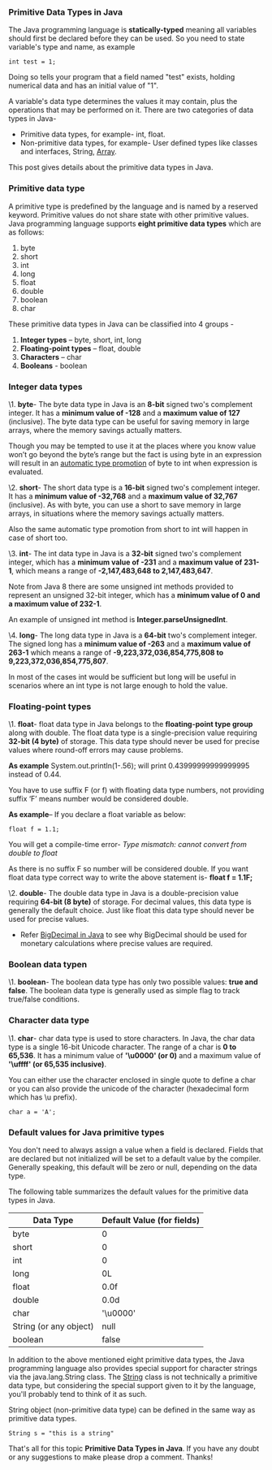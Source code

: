 ### Primitive Data Types in Java

The Java programming language is **statically-typed** meaning all variables should first be declared before they can be used. So you need to state variable's type and name, as example

```
int test = 1;
```

Doing so tells your program that a field named "test" exists, holding numerical data and has an initial value of "1".

A variable's data type determines the values it may contain, plus the operations that may be performed on it. There are two categories of data types in Java-

- Primitive data types, for example- int, float.
- Non-primitive data types, for example- User defined types like classes and interfaces, String, [Array](https://www.netjstech.com/2017/02/array-in-java.html).

This post gives details about the primitive data types in Java.

### Primitive data type

A primitive type is predefined by the language and is named by a reserved keyword. Primitive values do not share state with other primitive values. Java programming language supports **eight primitive data types** which are as follows:

1. byte
2. short
3. int
4. long
5. float
6. double
7. boolean
8. char

These primitive data types in Java can be classified into 4 groups -

1. **Integer types** – byte, short, int, long
2. **Floating-point types** – float, double
3. **Characters** – char
4. **Booleans** - boolean

### Integer data types

\1. **byte**- The byte data type in Java is an **8-bit** signed two's complement integer. It has a **minimum value of -128** and a **maximum value of 127** (inclusive). The byte data type can be useful for saving memory in large arrays, where the memory savings actually matters.

Though you may be tempted to use it at the places where you know value won’t go beyond the byte’s range but the fact is using byte in an expression will result in an [automatic type promotion](https://www.netjstech.com/2015/04/java-automatic-numeric-type-promotion.html) of byte to int when expression is evaluated.

\2. **short**- The short data type is a **16-bit** signed two's complement integer. It has a **minimum value of -32,768** and a **maximum value of 32,767** (inclusive). As with byte, you can use a short to save memory in large arrays, in situations where the memory savings actually matters.

Also the same automatic type promotion from short to int will happen in case of short too.

\3. **int**- The int data type in Java is a **32-bit** signed two's complement integer, which has a **minimum value of -231** and a **maximum value of 231-1**, which means a range of **-2,147,483,648 to 2,147,483,647**.

Note from Java 8 there are some unsigned int methods provided to represent an unsigned 32-bit integer, which has a **minimum value of 0 and a maximum value of 232-1**.

An example of unsigned int method is **Integer.parseUnsignedInt**.

\4. **long**- The long data type in Java is a **64-bit** two's complement integer. The signed long has a **minimum value of -263** and a **maximum value of 263-1** which means a range of **-9,223,372,036,854,775,808 to 9,223,372,036,854,775,807**.

In most of the cases int would be sufficient but long will be useful in scenarios where an int type is not large enough to hold the value.

### Floating-point types

\1. **float**- float data type in Java belongs to the **floating-point type group** along with double. The float data type is a single-precision value requiring **32-bit (4 byte)** of storage. This data type should never be used for precise values where round-off errors may cause problems.

**As example** System.out.println(1-.56); will print 0.43999999999999995 instead of 0.44.

You have to use suffix F (or f) with floating data type numbers, not providing suffix ‘F’ means number would be considered double.

**As example**– If you declare a float variable as below:

```
float f = 1.1; 
```

You will get a compile-time error- *Type mismatch: cannot convert from double to float*

As there is no suffix F so number will be considered double. If you want float data type correct way to write the above statement is- **float f = 1.1F;**

\2. **double**- The double data type in Java is a double-precision value requiring **64-bit (8 byte)** of storage. For decimal values, this data type is generally the default choice. Just like float this data type should never be used for precise values.

- Refer [BigDecimal in Java](https://www.netjstech.com/2017/04/bigdecimal-in-java.html) to see why BigDecimal should be used for monetary calculations where precise values are required.

### Boolean data typen

\1. **boolean**- The boolean data type has only two possible values: **true and false**. The boolean data type is generally used as simple flag to track true/false conditions.

### Character data type

\1. **char**- char data type is used to store characters. In Java, the char data type is a single 16-bit Unicode character. The range of a char is **0 to 65,536**. It has a minimum value of **'\u0000' (or 0)** and a maximum value of **'\uffff' (or 65,535 inclusive)**.

You can either use the character enclosed in single quote to define a char or you can also provide the unicode of the character (hexadecimal form which has \u prefix).

```
char a = 'A';
```

### Default values for Java primitive types

You don't need to always assign a value when a field is declared. Fields that are declared but not initialized will be set to a default value by the compiler. Generally speaking, this default will be zero or null, depending on the data type.

The following table summarizes the default values for the primitive data types in Java.

| **Data Type**          | **Default Value (for fields)** |
| ---------------------- | ------------------------------ |
| byte                   | 0                              |
| short                  | 0                              |
| int                    | 0                              |
| long                   | 0L                             |
| float                  | 0.0f                           |
| double                 | 0.0d                           |
| char                   | '\u0000'                       |
| String (or any object) | null                           |
| boolean                | false                          |

In addition to the above mentioned eight primitive data types, the Java programming language also provides special support for character strings via the java.lang.String class. The [String](https://www.netjstech.com/2016/07/string-in-java.html) class is not technically a primitive data type, but considering the special support given to it by the language, you'll probably tend to think of it as such.

String object (non-primitive data type) can be defined in the same way as primitive data types.

```
String s = "this is a string"
```

That's all for this topic **Primitive Data Types in Java**. If you have any doubt or any suggestions to make please drop a comment. Thanks!